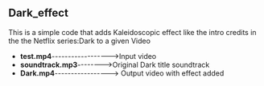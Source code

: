 ## Dark_effect
This is a simple code that adds Kaleidoscopic effect like the intro credits in the the Netflix series:Dark to a given Video

  - **test.mp4**------------------>Input video
  - **soundtrack.mp3**-------->Original Dark title soundtrack
  - **Dark.mp4**-----------------> Output video with effect added
